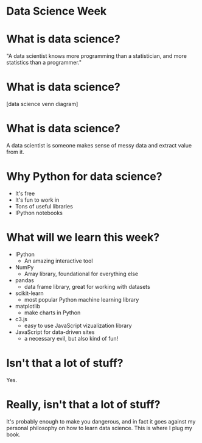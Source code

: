 # Data Science Week

# What is data science?

"A data scientist knows more programming than a statistician,
and more statistics than a programmer."

# What is data science?

[data science venn diagram]

# What is data science?

A data scientist is someone makes sense of messy data
and extract value from it.

# Why Python for data science?

* It's free
* It's fun to work in
* Tons of useful libraries
* IPython notebooks

# What will we learn this week?

* IPython
  - An amazing interactive tool
* NumPy
  - Array library, foundational for everything else
* pandas
  - data frame library, great for working with datasets
* scikit-learn
  - most popular Python machine learning library
* matplotlib
  - make charts in Python
* c3.js
  - easy to use JavaScript vizualization library
* JavaScript for data-driven sites
  - a necessary evil, but also kind of fun!

# Isn't that a lot of stuff?

Yes.

# Really, isn't that a lot of stuff?

It's probably enough to make you dangerous,
and in fact it goes against my personal philosophy
on how to learn data science.  This is where I plug my book.
